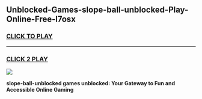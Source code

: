 
## Unblocked-Games-slope-ball-unblocked-Play-Online-Free-l7osx
<h3>
<a href="https://premium76.site?title=slope-ball-unblocked&ref=26A">CLICK TO PLAY</a></h3>
<hr>

<h3>
<a href="https://premium76.site?title=slope-ball-unblocked&ref=26A">CLICK 2 PLAY</a>
  
</h3>

<a href="https://premium76.site?title=slope-ball-unblocked&ref=26A"><img src="https://clearcache.store/games.png"></a>


**slope-ball-unblocked games unblocked: Your Gateway to Fun and Accessible Online Gaming**
